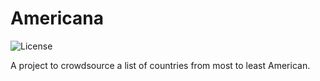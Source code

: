 # Americana

![License](https://img.shields.io/github/license/jsnider3/Americana.svg)

A project to crowdsource a list of countries from most to least American.
